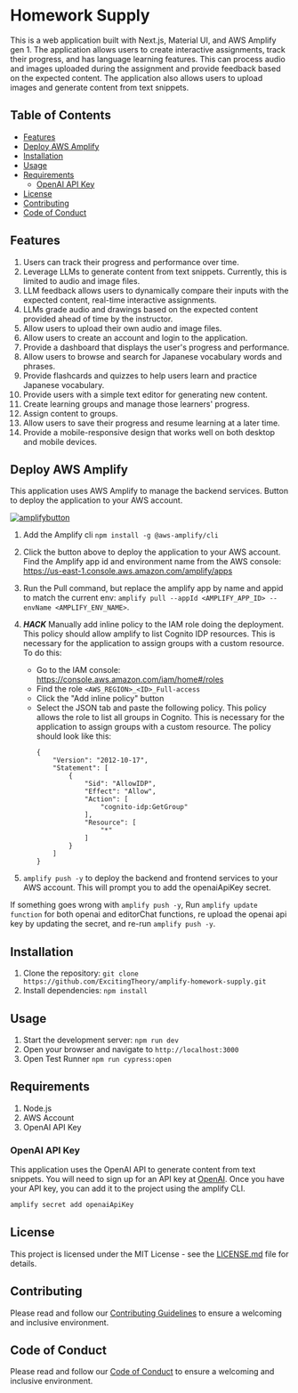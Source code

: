 # Homework Supply

This is a web application built with Next.js, Material UI, and AWS Amplify gen 1. The application allows users to create interactive assignments, track their progress, and has language learning features. This can process audio and images uploaded during the assignment and provide feedback based on the expected content. The application also allows users to upload images and generate content from text snippets.

## Table of Contents

- [Features](#features)
- [Deploy AWS Amplify](#deploy-aws-amplify)
- [Installation](#installation)
- [Usage](#usage)
- [Requirements](#requirements)
    - [OpenAI API Key](#openai-api-key)
- [License](LICENSE.md)
- [Contributing](CONTRIBUTING.md)
- [Code of Conduct](CODE_OF_CONDUCT.md)

## Features

1. Users can track their progress and performance over time.
2. Leverage LLMs to generate content from text snippets. Currently, this is limited to audio and image files.
3. LLM feedback allows users to dynamically compare their inputs with the expected content, real-time interactive assignments.
4. LLMs grade audio and drawings based on the expected content provided ahead of time by the instructor.
5. Allow users to upload their own audio and image files.
6. Allow users to create an account and login to the application.
7. Provide a dashboard that displays the user's progress and performance.
8. Allow users to browse and search for Japanese vocabulary words and phrases.
9. Provide flashcards and quizzes to help users learn and practice Japanese vocabulary.
10. Provide users with a simple text editor for generating new content.
11. Create learning groups and manage those learners' progress.
12. Assign content to groups.
13. Allow users to save their progress and resume learning at a later time.
14. Provide a mobile-responsive design that works well on both desktop and mobile devices.

## Deploy AWS Amplify

This application uses AWS Amplify to manage the backend services.  Button to deploy the application to your AWS account.

[![amplifybutton](https://oneclick.amplifyapp.com/button.svg)](https://console.aws.amazon.com/amplify/home#/deploy?repo=https://github.com/ExcitingTheory/amplify-homework-supply)

1. Add the Amplify cli `npm install -g @aws-amplify/cli`
2. Click the button above to deploy the application to your AWS account. Find the Amplify app id and environment name from the AWS console: <https://us-east-1.console.aws.amazon.com/amplify/apps>
3. Run the Pull command, but replace the amplify app by name and appid to match the current env: `amplify pull --appId <AMPLIFY_APP_ID> --envName <AMPLIFY_ENV_NAME>`.
4. ***HACK*** Manually add inline policy to the IAM role doing the deployment. This policy should allow amplify to list Cognito IDP resources. This is necessary for the application to assign groups with a custom resource. To do this:
    - Go to the IAM console: <https://console.aws.amazon.com/iam/home#/roles>
    - Find the role `<AWS_REGION>_<ID>_Full-access`
    - Click the "Add inline policy" button
    - Select the JSON tab and paste the following policy. This policy allows the role to list all groups in Cognito. This is necessary for the application to assign groups with a custom resource. The policy should look like this:
        ```
        {
            "Version": "2012-10-17",
            "Statement": [
                {
                    "Sid": "AllowIDP",
                    "Effect": "Allow",
                    "Action": [
                        "cognito-idp:GetGroup"
                    ],
                    "Resource": [
                        "*"
                    ]
                }
            ]
        }
        ```

5. `amplify push -y` to deploy the backend and frontend services to your AWS account. This will prompt you to add the openaiApiKey secret.

If something goes wrong with `amplify push -y`, Run `amplify update function` for both openai and editorChat functions, re upload the openai api key by updating the secret, and re-run `amplify push -y`.

## Installation

1. Clone the repository: `git clone https://github.com/ExcitingTheory/amplify-homework-supply.git`
2. Install dependencies: `npm install`

## Usage

1. Start the development server: `npm run dev`
2. Open your browser and navigate to `http://localhost:3000`
3. Open Test Runner `npm run cypress:open`

## Requirements

1. Node.js
2. AWS Account
3. OpenAI API Key

### OpenAI API Key

This application uses the OpenAI API to generate content from text snippets. You will need to sign up for an API key at [OpenAI](https://platform.openai.com/signup). Once you have your API key, you can add it to the project using the amplify CLI.

```bash
amplify secret add openaiApiKey
```

## License

This project is licensed under the MIT License - see the [LICENSE.md](LICENSE.md) file for details.

## Contributing

Please read and follow our [Contributing Guidelines](CONTRIBUTING.md) to ensure a welcoming and inclusive environment.

## Code of Conduct

Please read and follow our [Code of Conduct](CODE_OF_CONDUCT.md) to ensure a welcoming and inclusive environment.